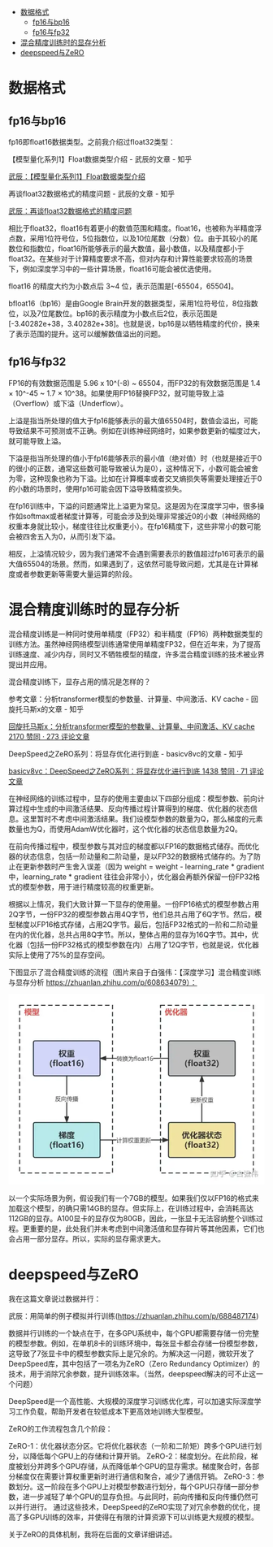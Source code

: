 - [数据格式](#数据格式)
  - [fp16与bp16](#fp16与bp16)
  - [fp16与fp32](#fp16与fp32)
- [混合精度训练时的显存分析](#混合精度训练时的显存分析)
- [deepspeed与ZeRO](#deepspeed与ZeRO)

# 数据格式
## fp16与bp16
fp16即float16数据类型。之前我介绍过float32类型：

【模型量化系列1】Float数据类型介绍 - 武辰的文章 - 知乎

[武辰：【模型量化系列1】Float数据类型介绍](https://zhuanlan.zhihu.com/p/676689081)

再谈float32数据格式的精度问题 - 武辰的文章 - 知乎

[武辰：再谈float32数据格式的精度问题](https://zhuanlan.zhihu.com/p/689045851)

相比于float32，float16有着更小的数值范围和精度。float16，也被称为半精度浮点数，采用1位符号位，5位指数位，以及10位尾数（分数）位。由于其较小的尾数位和指数位，float16所能够表示的最大数值，最小数值，以及精度都小于float32。在某些对于计算精度要求不高，但对内存和计算性能要求较高的场景下，例如深度学习中的一些计算场景，float16可能会被优选使用。

float16 的精度大约为小数点后 3~4 位，表示范围是[-65504，65504]。

bfloat16（bp16）是由Google Brain开发的数据类型，采用1位符号位，8位指数位，以及7位尾数位。bp16的表示精度为小数点后2位，表示范围是[-3.40282e+38，3.40282e+38]。也就是说，bp16是以牺牲精度的代价，换来了表示范围的提升。这可以缓解数值溢出的问题。

## fp16与fp32
FP16的有效数据范围是 5.96 x 10^(-8) ~ 65504，而FP32的有效数据范围是 1.4 × 10^-45 ~ 1.7 × 10^38。如果使用FP16替换FP32，就可能导致上溢（Overflow）或下溢（Underflow）。

上溢是指当所处理的值大于fp16能够表示的最大值65504时，数值会溢出，可能导致结果不可预测或不正确。例如在训练神经网络时，如果参数更新的幅度过大，就可能导致上溢。

下溢是指当所处理的值小于fp16能够表示的最小值（绝对值）时（也就是接近于0的很小的正数，通常这些数可能导致被认为是0），这种情况下，小数可能会被舍为零，这种现象也称为下溢。比如在计算概率或者交叉熵损失等需要处理接近于0的小数的场景时，使用fp16可能会因下溢导致精度损失。

在fp16训练中，下溢的问题通常比上溢更为常见。这是因为在深度学习中，很多操作如softmax或者梯度计算等，可能会涉及到处理非常接近0的小数（神经网络的权重本身就比较小，梯度往往比权重更小）。在fp16精度下，这些非常小的数可能会被四舍五入为0，从而引发下溢。

相反，上溢情况较少，因为我们通常不会遇到需要表示的数值超过fp16可表示的最大值65504的场景。然而，如果遇到了，这依然可能导致问题，尤其是在计算梯度或者参数更新等需要大量运算的阶段。

# 混合精度训练时的显存分析
混合精度训练是一种同时使用单精度（FP32）和半精度（FP16）两种数据类型的训练方法。虽然神经网络模型训练通常使用单精度FP32，但在近年来，为了提高训练速度、减少内存，同时又不牺牲模型的精度，许多混合精度训练的技术被业界提出并应用。

混合精度训练下，显存占用的情况是怎样的？

参考文章：分析transformer模型的参数量、计算量、中间激活、KV cache - 回旋托马斯x的文章 - 知乎

[回旋托马斯x：分析transformer模型的参数量、计算量、中间激活、KV cache
2170 赞同 · 273 评论文章](https://zhuanlan.zhihu.com/p/624740065)

DeepSpeed之ZeRO系列：将显存优化进行到底 - basicv8vc的文章 - 知乎

[basicv8vc：DeepSpeed之ZeRO系列：将显存优化进行到底
1438 赞同 · 71 评论文章](https://zhuanlan.zhihu.com/p/513571706)

在神经网络的训练过程中，显存的使用主要由以下四部分组成：模型参数、前向计算过程中生成的中间激活结果、反向传播过程计算得到的梯度、优化器的状态信息。这里暂时不考虑中间激活结果。我们设模型参数的数量为Q，那么梯度的元素数量也为Q，而使用AdamW优化器时，这个优化器的状态信息数量为2Q。

在前向传播过程中，模型参数与其对应的梯度都以FP16的数据格式储存。而优化器的状态信息，包括一阶动量和二阶动量，是以FP32的数据格式储存的。为了防止在更新参数时产生舍入误差（因为 weight = weight - learning_rate * gradient 中，learning_rate * gradient 往往会非常小），优化器会再额外保留一份FP32格式的模型参数，用于进行精度较高的权重更新。

根据以上情况，我们大致计算一下显存的使用量。一份FP16格式的模型参数占用2Q字节，一份FP32的模型参数占用4Q字节，他们总共占用了6Q字节。然后，模型梯度以FP16格式存储，占用2Q字节。最后，包括FP32格式的一阶和二阶动量在内的优化器，总共占用8Q字节。所以，整体占用的显存为16Q字节。其中，优化器（包括一份FP32格式的模型参数在内）占用了12Q字节，也就是说，优化器实际上使用了75%的显存空间。

下图显示了混合精度训练的流程（图片来自于白强伟：【深度学习】混合精度训练与显存分析 https://zhuanlan.zhihu.com/p/608634079）：

![picture](assets/0.webp)

以一个实际场景为例，假设我们有一个7GB的模型。如果我们仅以FP16的格式来加载这个模型，的确只需14GB的显存。但实际上，在训练过程中，会消耗高达112GB的显存。A100显卡的显存仅为80GB，因此，一张显卡无法容纳整个训练过程。更重要的是，此处我们并未考虑到中间激活值和显存碎片等其他因素，它们也会占用一部分显存。所以，实际的显存需求更大。

# deepspeed与ZeRO
我在这篇文章说过数据并行：

武辰：用简单的例子模拟并行训练(https://zhuanlan.zhihu.com/p/688487174)

数据并行训练的一个缺点在于，在多GPU系统中，每个GPU都需要存储一份完整的模型参数。例如，在单机8卡的训练环境中，每张显卡都会存储一份模型参数，这导致了7张显卡中的模型参数实际上是冗余的。为解决这一问题，微软开发了DeepSpeed库，其中包括了一项名为ZeRO（Zero Redundancy Optimizer）的技术，用于消除冗余参数，提升训练效率。（当然，deepspeed解决的可不止这一个问题）

DeepSpeed是一个高性能、大规模的深度学习训练优化库，可以加速实际深度学习工作负载，帮助开发者在较低成本下更高效地训练大型模型。

ZeRO的工作流程包含几个阶段：

ZeRO-1：优化器状态分区。它将优化器状态（一阶和二阶矩）跨多个GPU进行划分，以降低每个GPU上的存储和计算开销。
ZeRO-2：梯度划分。在此阶段，梯度被划分并跨多个GPU存储，从而降低单个GPU的显存需求。梯度聚合时，各部分梯度仅在需要计算权重更新时进行通信和聚合，减少了通信开销。
ZeRO-3：参数划分。这一阶段在多个GPU上对模型参数进行划分，每个GPU只存储一部分参数，进一步减轻了单个GPU的显存负担。与此同时，前向传播和反向传播仍然可以并行进行。
通过这些技术，DeepSpeed的ZeRO实现了对冗余参数的优化，提高了多GPU训练的效率，并使得在有限的计算资源下可以训练更大规模的模型。

关于ZeRO的具体机制，我将在后面的文章详细讲述。
